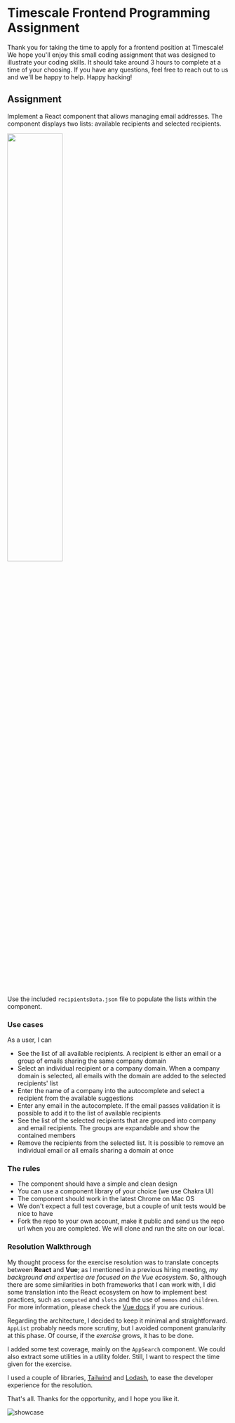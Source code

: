 # Timescale Frontend Programming Assignment

Thank you for taking the time to apply for a frontend position at Timescale!
We hope you'll enjoy this small coding assignment that was designed to illustrate your coding skills. It should take around
3 hours to complete at a time of your choosing. If you have any questions, feel free to reach out to us and we'll be happy
to help. Happy hacking!

## Assignment

Implement a React component that allows managing email addresses. The component displays two lists: available recipients and selected recipients.

<img src="./src/assets/wireframe.png" height="50%" width="50%" />

Use the included `recipientsData.json` file to populate the lists within the component.

### Use cases

As a user, I can
- See the list of all available recipients. A recipient is either an email or a group of emails sharing the same company domain
- Select an individual recipient or a company domain. When a company domain is selected, all emails with the domain are added to the selected recipients' list
- Enter the name of a company into the autocomplete and select a recipient from the available suggestions
- Enter any email in the autocomplete. If the email passes validation it is possible to add it to the list of available recipients
- See the list of the selected recipients that are grouped into company and email recipients. The groups are expandable and show the contained members
- Remove the recipients from the selected list. It is possible to remove an individual email or all emails sharing a domain at once

### The rules

- The component should have a simple and clean design
- You can use a component library of your choice (we use Chakra UI) 
- The component should work in the latest Chrome on Mac OS
- We don't expect a full test coverage, but a couple of unit tests would be nice to have
- Fork the repo to your own account, make it public and send us the repo url when you are completed. We will
  clone and run the site on our local.

### Resolution Walkthrough

My thought process for the exercise resolution was to translate concepts between **React** and **Vue**; as I mentioned in a previous hiring meeting, *my background and expertise are focused on the Vue ecosystem*. So, although there are some similarities in both frameworks that I can work with, I did some translation into the React ecosystem on how to implement best practices, such as `computed` and `slots` and the use of `memos` and `children`. For more information, please check the [Vue docs](https://vuejs.org/guide/introduction.html) if you are curious.

Regarding the architecture, I decided to keep it minimal and straightforward. `AppList` probably needs more scrutiny, but I avoided component granularity at this phase. Of course, if the *exercise* grows, it has to be done.

I added some test coverage, mainly on the `AppSearch` component. We could also extract some utilities in a utility folder. Still, I want to respect the time given for the exercise.

I used a couple of libraries, [Tailwind](https://tailwindcss.com/) and [Lodash](https://lodash.com/), to ease the developer experience for the resolution. 

That's all. Thanks for the opportunity, and I hope you like it. 

![showcase](https://media.giphy.com/media/v1.Y2lkPTc5MGI3NjExd3d4b2M1OWNna2g3ZTdqOGprMDBsZW14ZGIxeTVyaXgxcWo1bWduZSZlcD12MV9pbnRlcm5hbF9naWZfYnlfaWQmY3Q9Zw/eUCbwgvbfxAhsLvmrs/giphy.gif)

